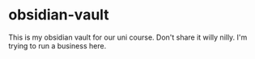 # obsidian-vault

This is my obsidian vault for our uni course. Don't share it willy nilly. I'm trying to run a business here.